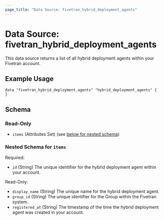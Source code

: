 ```yaml
---
page_title: "Data Source: fivetran_hybrid_deployment_agents"
---
```


# Data Source: fivetran_hybrid_deployment_agents

This data source returns a list of all hybrid deployment agents within your Fivetran account.

## Example Usage

```hcl
data "fivetran_hybrid_deployment_agents" "hybrid_deployment_agents" {
}
```

<!-- schema generated by tfplugindocs -->
## Schema

### Read-Only

- `items` (Attributes Set) (see [below for nested schema](#nestedatt--items))

<a id="nestedatt--items"></a>
### Nested Schema for `items`

Required:

- `id` (String) The unique identifier for the hybrid deployment agent within your account.

Read-Only:

- `display_name` (String) The unique name for the hybrid deployment agent.
- `group_id` (String) The unique identifier for the Group within the Fivetran system.
- `registered_at` (String) The timestamp of the time the hybrid deployment agent was created in your account.